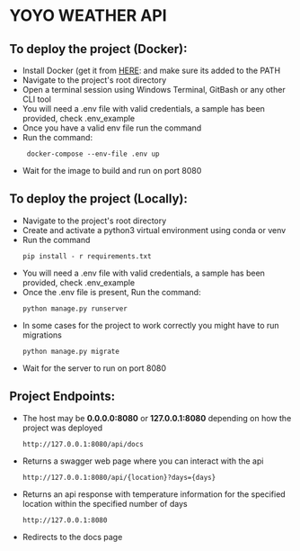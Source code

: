 # YOYO WEATHER API


## To deploy the project (Docker):<br>
 - Install Docker (get it from [HERE](https://docs.docker.com/get-docker/):  and make sure its added to the PATH
 - Navigate to the project's root directory
 - Open a terminal session using Windows Terminal, GitBash or any other CLI tool 
 - You will need a .env file with valid credentials, a sample has been provided, check .env_example
 - Once you have a valid env file run the command
 - Run the command:<br>
   ```
    docker-compose --env-file .env up
   ``` 
 - Wait for the image to build and run on port 8080

## To deploy the project (Locally):<br>
 - Navigate to the project's root directory
 - Create and activate a python3 virtual environment using conda or venv
 - Run the command
   ```
   pip install - r requirements.txt
   ``` 
 - You will need a .env file with valid credentials, a sample has been provided, check .env_example
 - Once the .env file is present, Run the command:<br>
   ```
   python manage.py runserver
   ``` 
 - In some cases for the project to work correctly you might have to run migrations
   ```
   python manage.py migrate
   ``` 
 - Wait for the server to run on port 8080

## Project Endpoints:<br>
 - The host may be <strong>0.0.0.0:8080</strong> or <strong>127.0.0.1:8080</strong> depending on how the project was
deployed
     ```
    http://127.0.0.1:8080/api/docs
    ```
 - Returns a swagger web page where you can interact with the api
   ```
   http://127.0.0.1:8080/api/{location}?days={days}
    ```
 - Returns an api response with temperature information for the specified location
within the specified number of days
    ```
   http://127.0.0.1:8080
    ```
 - Redirects to the docs page

   

